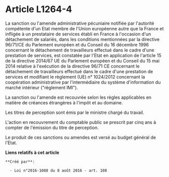 # Article L1264-4

La sanction ou l'amende administrative pécuniaire notifiée par l'autorité compétente d'un Etat membre de l'Union européenne
autre que la France et infligée à un prestataire de services établi en France à l'occasion d'un détachement de salariés, dans
les conditions mentionnées par la directive 96/71/CE du Parlement européen et du Conseil du 16 décembre 1996 concernant le
détachement de travailleurs effectué dans le cadre d'une prestation de services, est constatée par l'Etat en application de
l'article 15 de la directive 2014/67 UE du Parlement européen et du Conseil du 15 mai 2014 relative à l'exécution de la
directive 96/71 CE concernant le détachement de travailleurs effectué dans le cadre d'une prestation de services et modifiant
le règlement (UE) n° 1024/2012 concernant la coopération administrative par l'intermédiaire du système d'information du
marché intérieur ("règlement IMI"). 

La sanction ou l'amende est recouvrée selon les règles applicables en matière de créances étrangères à l'impôt et au
domaine. 

Les titres de perception sont émis par le ministre chargé du travail. 

L'action en recouvrement du comptable public se prescrit par cinq ans à compter de l'émission du titre de perception. 

Le produit de ces sanctions ou amendes est versé au budget général de l'Etat.

**Liens relatifs à cet article**

	**Créé par**:

	  - Loi n°2016-1088 du 8 août 2016 - art. 108
